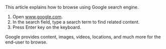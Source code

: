This article explains how to browse using Google search engine. 
1. Open www.google.com.
2. In the search field, type a search term to find related content. 
3. Press Enter key on the keyboard. 

Google provides content, images, videos, locations, and much more for the end-user to browse. 

